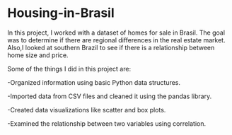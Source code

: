 # Housing-in-Brasil
In this project, I worked with a dataset of homes for sale in Brasil. The goal was to determine if there are regional differences in the real estate market. Also,I looked at southern Brazil to see if there is a relationship between home size and price. 

Some of the things I did in this project are:

-Organized information using basic Python data structures.

-Imported data from CSV files and cleaned it using the pandas library.

-Created data visualizations like scatter and box plots.

-Examined the relationship between two variables using correlation.
